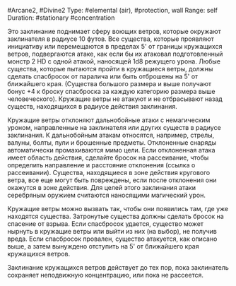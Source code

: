 #Arcane2, #Divine2
Type: #elemental (air), #protection, wall
Range: self
Duration: #stationary #concentration

Это заклинание поднимает сферу воющих ветров, которые окружают заклинателя в радиусе 10 футов. Все существа, которые проявляют инициативу или перемещаются в пределах 5' от границы кружащихся ветров, подвергаются атаке, как если бы их атаковал подготовленный монстр 2 HD с одной атакой, наносящей 1d8 режущего урона. Любые существа, которые пытаются пройти в кружащиеся ветры, должны сделать спасбросок от паралича или быть отброшены на 5' от ближайшего края. (Существа большого размера и выше получают бонус +4 к броску спасброска за каждую категорию размера выше человеческого). Кружащие ветры не атакуют и не отбрасывают назад существ, находящихся в радиусе действия заклинания.

Кружащие ветры отклоняют дальнобойные атаки с немагическим уроном, направленные на заклинателя или других существ в радиусе заклинания. К дальнобойным атакам относятся, например, стрелы, валуны, болты, пули и брошенные предметы. Отклоненные снаряды автоматически промахиваются мимо цели. Если отклоненная атака имеет область действия, сделайте бросок на рассеивание, чтобы определить направление и расстояние отклонения (ссылка о рассеивании). Существа, находящиеся в зоне действия кругового ветра, все еще могут быть повреждены, если после отклонения они окажутся в зоне действия. Для целей этого заклинания атаки серебряным оружием считаются наносящими магический урон.

Кружащие ветры можно вызвать так, чтобы они появились там, где уже находятся существа. Затронутые существа должны сделать бросок на спасение от взрыва. Если спасбросок удается, существо может нырнуть в кружащие ветры или выйти из них (на выбор), не получив вреда. Если спасбросок провален, существо атакуется, как описано выше, а затем вынуждено отступить на 5' от ближайшего края кружащихся ветров. 

Заклинание кружащихся ветров действует до тех пор, пока заклинатель сохраняет неподвижную концентрацию, или пока не рассеется.
